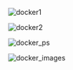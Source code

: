 ![docker1](https://user-images.githubusercontent.com/125658337/223643706-cb57bc7d-212f-4f61-9cb5-09735d50443d.jpg)


![docker2](https://user-images.githubusercontent.com/125658337/223644148-2db263c6-d2fa-4eae-b148-282a1b2100de.jpg)

![docker_ps](https://user-images.githubusercontent.com/125658337/224289014-6c3231b8-a56e-45cd-8d02-b3181979a39b.png)

![docker_images](https://user-images.githubusercontent.com/125658337/224289078-c1fcb371-cc07-405e-9a53-578045615a23.png)

